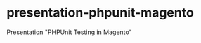 presentation-phpunit-magento
============================

Presentation "PHPUnit Testing in Magento"